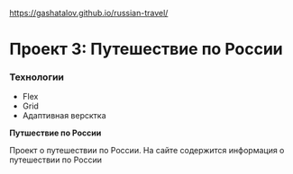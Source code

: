https://gashatalov.github.io/russian-travel/

# Проект 3: Путешествие по России

### Технологии
* Flex
* Grid
* Адаптивная версктка

**Путшествие по России**

Проект о путешествии по России.
На сайте содержится информация о путешествии по России

